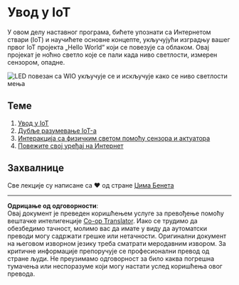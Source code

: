 <!--
CO_OP_TRANSLATOR_METADATA:
{
  "original_hash": "e2b1b891b08ef7633d285547fbe73290",
  "translation_date": "2025-08-28T13:36:51+00:00",
  "source_file": "1-getting-started/README.md",
  "language_code": "sr"
}
-->
# Увод у IoT

У овом делу наставног програма, бићете упознати са Интернетом ствари (IoT) и научићете основне концепте, укључујући изградњу вашег првог IoT пројекта „Hello World“ који се повезује са облаком. Овај пројекат је ноћно светло које се пали када ниво светлости, измерен сензором, опадне.

![LED повезан са WIO укључује се и искључује како се ниво светлости мења](../../../images/wio-running-assignment-1-1.gif)

## Теме

1. [Увод у IoT](lessons/1-introduction-to-iot/README.md)  
1. [Дубље разумевање IoT-а](lessons/2-deeper-dive/README.md)  
1. [Интеракција са физичким светом помоћу сензора и актуатора](lessons/3-sensors-and-actuators/README.md)  
1. [Повежите свој уређај на Интернет](lessons/4-connect-internet/README.md)  

## Захвалнице

Све лекције су написане са ♥️ од стране [Џима Бенета](https://GitHub.com/JimBobBennett)  

---

**Одрицање од одговорности**:  
Овај документ је преведен коришћењем услуге за превођење помоћу вештачке интелигенције [Co-op Translator](https://github.com/Azure/co-op-translator). Иако се трудимо да обезбедимо тачност, молимо вас да имате у виду да аутоматски преводи могу садржати грешке или нетачности. Оригинални документ на његовом изворном језику треба сматрати меродавним извором. За критичне информације препоручује се професионални превод од стране људи. Не преузимамо одговорност за било каква погрешна тумачења или неспоразуме који могу настати услед коришћења овог превода.